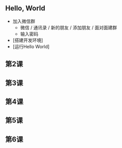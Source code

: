 ## Hello, World
- 加入微信群
	-  微信 / 通讯录 / 新的朋友 / 添加朋友 / 面对面建群
	-  输入密码
- [搭建开发环境]
- [运行Hello World]

## 第2课

## 第3课

## 第4课

## 第5课

## 第6课

